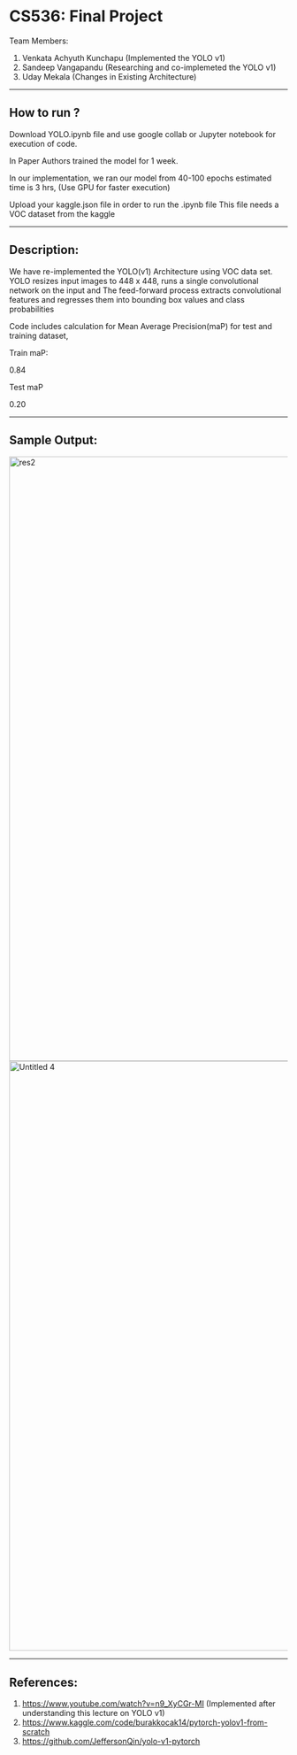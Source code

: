 # CS536: Final Project
Team Members:
1. Venkata Achyuth Kunchapu (Implemented the YOLO v1)
2. Sandeep Vangapandu (Researching and co-implemeted the YOLO v1)
3. Uday Mekala (Changes in Existing Architecture)

-----------------------------------------------------------------------

## How to run ?

Download YOLO.ipynb file and use google collab or Jupyter notebook for execution of code.

In Paper Authors trained the model for 1 week.

In our implementation, we ran our model from 40-100 epochs estimated time is 3 hrs, (Use GPU for faster execution)

Upload your kaggle.json file in order to run the .ipynb file 
This file needs a VOC dataset from the kaggle

-----------------------------------------------------------------------
## Description:

We have re-implemented the YOLO(v1) Architecture using VOC data set.
YOLO resizes input images to 448 x 448, runs a single convolutional network on the input and The feed-forward process extracts convolutional features and regresses them into bounding box values and class probabilities

Code includes calculation for Mean Average Precision(maP) for test and training dataset,

Train maP:

0.84


Test maP

0.20



-----------------------------------------------------------------------
## Sample Output:




<img width="1093" alt="res2" src="https://user-images.githubusercontent.com/113220900/206961108-3dc1a92d-a0f1-4df5-a03c-eaf8837d3bee.png">
<img width="1066" alt="Untitled 4" src="https://user-images.githubusercontent.com/113220900/206961121-b6d649b3-3386-434b-8988-602c8bb4d1e5.png">







-----------------------------------------------------------------------
## References:

1. https://www.youtube.com/watch?v=n9_XyCGr-MI (Implemented after understanding this lecture on YOLO v1)
2. https://www.kaggle.com/code/burakkocak14/pytorch-yolov1-from-scratch
3. https://github.com/JeffersonQin/yolo-v1-pytorch




